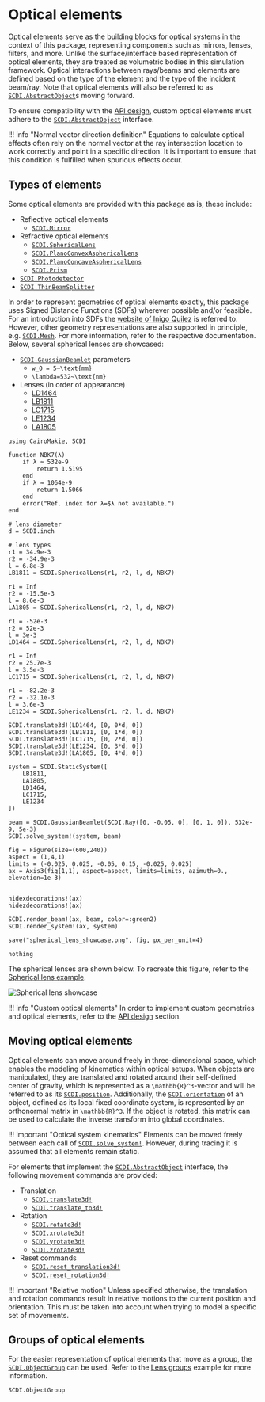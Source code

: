 # Optical elements

Optical elements serve as the building blocks for optical systems in the context of this package, representing components such as mirrors, lenses, filters, and more. Unlike the surface/interface based representation of optical elements, they are treated as volumetric bodies in this simulation framework. Optical interactions between rays/beams and elements are defined based on the type of the element and the type of the incident beam/ray. Note that optical elements will also be referred to as [`SCDI.AbstractObject`](@ref)s moving forward.

To ensure compatibility with the [API design](@ref), custom optical elements must adhere to the [`SCDI.AbstractObject`](@ref) interface.

!!! info "Normal vector direction definition"
    Equations to calculate optical effects often rely on the normal vector at the ray intersection location to work correctly and point in a specific direction.
    It is important to ensure that this condition is fulfilled when spurious effects occur.

## Types of elements

Some optical elements are provided with this package as is, these include:

- Reflective optical elements
    - [`SCDI.Mirror`](@ref)
- Refractive optical elements
    - [`SCDI.SphericalLens`](@ref)
    - [`SCDI.PlanoConvexAsphericalLens`](@ref)
    - [`SCDI.PlanoConcaveAsphericalLens`](@ref)
    - [`SCDI.Prism`](@ref)
- [`SCDI.Photodetector`](@ref)
- [`SCDI.ThinBeamSplitter`](@ref)

In order to represent geometries of optical elements exactly, this package uses Signed Distance Functions (SDFs) wherever possible and/or feasible. For an introduction into SDFs the [website of Inigo Quilez](https://iquilezles.org/articles/distfunctions/) is referred to. However, other geometry representations are also supported in principle, e.g. [`SCDI.Mesh`](@ref). For more information, refer to the respective documentation. Below, several spherical lenses are showcased:

- [`SCDI.GaussianBeamlet`](@ref) parameters
    - ``w_0 = 5~\text{mm}``
    - ``\lambda=532~\text{nm}``
- Lenses (in order of appearance)
    - [LD1464](https://www.thorlabs.com/thorproduct.cfm?partnumber=LD1464)
    - [LB1811](https://www.thorlabs.com/thorproduct.cfm?partnumber=LB1811)
    - [LC1715](https://www.thorlabs.com/thorproduct.cfm?partnumber=LC1715)
    - [LE1234](https://www.thorlabs.com/thorproduct.cfm?partnumber=LE1234)
    - [LA1805](https://www.thorlabs.com/thorproduct.cfm?partnumber=LA1805)

```@eval
using CairoMakie, SCDI

function NBK7(λ)
    if λ ≈ 532e-9
        return 1.5195
    end
    if λ ≈ 1064e-9
        return 1.5066
    end
    error("Ref. index for λ=$λ not available.")
end

# lens diameter 
d = SCDI.inch

# lens types
r1 = 34.9e-3
r2 = -34.9e-3
l = 6.8e-3
LB1811 = SCDI.SphericalLens(r1, r2, l, d, NBK7)

r1 = Inf
r2 = -15.5e-3
l = 8.6e-3
LA1805 = SCDI.SphericalLens(r1, r2, l, d, NBK7)

r1 = -52e-3
r2 = 52e-3
l = 3e-3
LD1464 = SCDI.SphericalLens(r1, r2, l, d, NBK7)

r1 = Inf
r2 = 25.7e-3
l = 3.5e-3
LC1715 = SCDI.SphericalLens(r1, r2, l, d, NBK7)

r1 = -82.2e-3
r2 = -32.1e-3
l = 3.6e-3
LE1234 = SCDI.SphericalLens(r1, r2, l, d, NBK7)

SCDI.translate3d!(LD1464, [0, 0*d, 0])
SCDI.translate3d!(LB1811, [0, 1*d, 0])
SCDI.translate3d!(LC1715, [0, 2*d, 0])
SCDI.translate3d!(LE1234, [0, 3*d, 0])
SCDI.translate3d!(LA1805, [0, 4*d, 0])

system = SCDI.StaticSystem([
    LB1811,
    LA1805,
    LD1464,
    LC1715,
    LE1234
])

beam = SCDI.GaussianBeamlet(SCDI.Ray([0, -0.05, 0], [0, 1, 0]), 532e-9, 5e-3)
SCDI.solve_system!(system, beam)

fig = Figure(size=(600,240))
aspect = (1,4,1)
limits = (-0.025, 0.025, -0.05, 0.15, -0.025, 0.025)
ax = Axis3(fig[1,1], aspect=aspect, limits=limits, azimuth=0., elevation=1e-3)


hidexdecorations!(ax)
hidezdecorations!(ax)

SCDI.render_beam!(ax, beam, color=:green2)
SCDI.render_system!(ax, system)

save("spherical_lens_showcase.png", fig, px_per_unit=4)

nothing
```

The spherical lenses are shown below. To recreate this figure, refer to the [Spherical lens example](@ref).

![Spherical lens showcase](spherical_lens_showcase.png)

!!! info "Custom optical elements"
    In order to implement custom geometries and optical elements, refer to the [API design](@ref) section.

## Moving optical elements

Optical elements can move around freely in three-dimensional space, which enables the modeling of kinematics within optical setups. When objects are manipulated, they are translated and rotated around their self-defined center of gravity, which is represented as a ``\mathbb{R}^3``-vector and will be referred to as its [`SCDI.position`](@ref). Additionally, the [`SCDI.orientation`](@ref) of an object, defined as its local fixed coordinate system, is represented by an orthonormal matrix in ``\mathbb{R}^3``. If the object is rotated, this matrix can be used to calculate the inverse transform into global coordinates. 

!!! important "Optical system kinematics"
    Elements can be moved freely between each call of [`SCDI.solve_system!`](@ref). However, during tracing it is assumed that all elements remain static.

For elements that implement the [`SCDI.AbstractObject`](@ref) interface, the following movement commands are provided:

- Translation
    - [`SCDI.translate3d!`](@ref)
    - [`SCDI.translate_to3d!`](@ref)
- Rotation
    - [`SCDI.rotate3d!`](@ref)
    - [`SCDI.xrotate3d!`](@ref)
    - [`SCDI.yrotate3d!`](@ref)
    - [`SCDI.zrotate3d!`](@ref)
- Reset commands
    - [`SCDI.reset_translation3d!`](@ref)
    - [`SCDI.reset_rotation3d!`](@ref)

!!! important "Relative motion"
    Unless specified otherwise, the translation and rotation commands result in relative motions to the current position and orientation. This must be taken into account when trying to model a specific set of movements.

## Groups of optical elements

For the easier representation of optical elements that move as a group, the [`SCDI.ObjectGroup`](@ref) can be used. Refer to the [Lens groups](@ref) example for more information.

```@docs; canonical=false
SCDI.ObjectGroup
```

